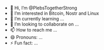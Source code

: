- 👋 Hi, I’m @PlebsTogetherStrong
- 👀 I’m interested in Bitcoin, Nostr and Linux
- 🌱 I’m currently learning ...
- 💞️ I’m looking to collaborate on ...
- 📫 How to reach me ...
- 😄 Pronouns: ...
- ⚡ Fun fact: ...

<!---
PlebsTogetherStrong/PlebsTogetherStrong is a ✨ special ✨ repository because its `README.md` (this file) appears on your GitHub profile.
You can click the Preview link to take a look at your changes.
--->
